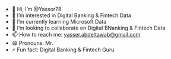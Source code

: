 - 👋 Hi, I’m @Yassor78
- 👀 I’m interested in Digital Banking & Fintech Data
- 🌱 I’m currently learning Microsoft Data 
- 💞️ I’m looking to collaborate on Digital BNanking & Fintech Data
- 📫 How to reach me: yasser.abdeltawab@gmail.com
- 😄 Pronouns: Mr.
- ⚡ Fun fact: Digital Banking & Fintech Guru 

<!---
Yassor78/Yassor78 is a ✨ special ✨ repository because its `README.md` (this file) appears on your GitHub profile.
You can click the Preview link to take a look at your changes.
--->
